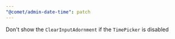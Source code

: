 ```yaml
---
"@comet/admin-date-time": patch
---
```


Don't show the `ClearInputAdornment` if the `TimePicker` is disabled
